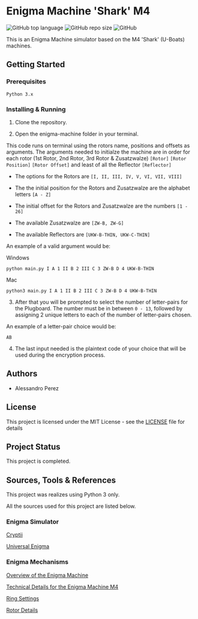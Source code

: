 # Enigma Machine 'Shark' M4

![GitHub top language](https://img.shields.io/github/languages/top/alessandrogpz/enigma-machine)
![GitHub repo size](https://img.shields.io/github/repo-size/alessandrogpz/enigma-machine)
![GitHub](https://img.shields.io/github/license/alessandrogpz/enigma-machine)

This is an Enigma Machine simulator based on the M4 'Shark' (U-Boats) machines.

## Getting Started

### Prerequisites

```Python 3.x```

### Installing & Running

1) Clone the repository.

2) Open the enigma-machine folder in your terminal. 

This code runs on terminal using the rotors name, positions and offsets as arguments.
The arguments needed to initialze the machine are in order for each rotor (1st Rotor, 2nd Rotor, 3rd Rotor & Zusatzwalze)  ```[Rotor]``` ```[Rotor Position]``` ```[Rotor Offset]``` and least
of all the Reflector ```[Reflector]```  

* The options for the Rotors are ```[I, II, III, IV, V, VI, VII, VIII]```

* The the initial position for the Rotors and Zusatzwalze are the alphabet letters ```[A - Z]```

* The initial offset for the Rotors and Zusatzwalze are the numbers ```[1 - 26]```

* The available Zusatzwalze are ```[ZW-B, ZW-G]```

* The available Reflectors are ```[UKW-B-THIN, UKW-C-THIN]```

An example of a valid argument would be:

Windows
```
python main.py I A 1 II B 2 III C 3 ZW-B D 4 UKW-B-THIN
```

Mac
```
python3 main.py I A 1 II B 2 III C 3 ZW-B D 4 UKW-B-THIN
```

3) After that you will be prompted to select the number of letter-pairs for the Plugboard. The number must be in between ```0 - 13```, 
followed by assigning 2 unique letters to each of the number of letter-pairs chosen. 

An example of a letter-pair choice would be:

```
AB
```

4) The last input needed is the plaintext code of your choice that will be used during the encryption process.

## Authors

* Alessandro Perez

## License

This project is licensed under the MIT License - see the [LICENSE](https://github.com/alessandrogpz/enigma-machine/blob/master/LICENSE) file for details

## Project Status

This project is completed.

## Sources, Tools & References

This project was realizes using Python 3 only.

All the sources used for this project are listed below.

### Enigma Simulator
[Cryptii](https://cryptii.com/pipes/enigma-machine)

[Universal Enigma](http://people.physik.hu-berlin.de/~palloks/js/enigma/enigma-u_v26_en.html)

### Enigma Mechanisms
[Overview of the Enigma Machine](https://en.wikipedia.org/wiki/Enigma_machine)

[Technical Details for the Enigma Machine M4](http://users.telenet.be/d.rijmenants/en/enigmatech.htm)

[Ring Settings](https://crypto.stackexchange.com/questions/29315/how-does-the-ring-settings-of-enigma-change-wiring-tables)

[Rotor Details](https://en.wikipedia.org/wiki/Enigma_rotor_details)
